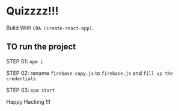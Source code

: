 # Quizzzz!!!

Build With `CRA (create-react-app)`.

## TO run the project

STEP 01: `npm i`

STEP 02: rename `firebase copy.js` to `firebase.js` and `fill up the credentials`

STEP 03: `npm start`

Happy Hacking !!!
